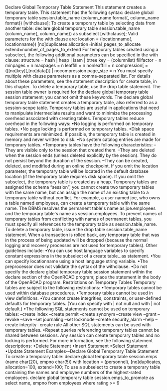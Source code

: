 Declare Global Temporary Table Statement
This statement creates a temporary table.
This statement has the following syntax:
declare global temporary table session.table_name
          (column_name format{, column_name format})
          [withclause];
To create a temporary table by selecting data from another table:
declare global temporary table session.table_name
          (column_name{, column_name})
          as subselect
          [withclause];
Valid parameters for the with clause are:
location = (locationname{, locationname})
[no]duplicates
allocation=initial_pages_to_allocate
extend=number_of_pages_to_extend
For temporary tables created using a subselect, the following additional parameters can be specified in the with clause:
structure = hash | heap | isam | btree
key = (columnlist)
fillfactor = n
minpages = n
maxpages = n
leaffill = n
nonleaffill = n
compression[ = ([[no]key][,[no]data])] | nocompression
page_size = n
You must specify multiple with clause parameters as a comma-separated list. For details about these parameters, see the statement description for create table, in this chapter. To delete a temporary table, use the drop table statement.
The session table owner is required for the declare global temporary table session statement; you cannot omit these keywords.
The declare global temporary table statement creates a temporary table, also referred to as a session-scope table. Temporary tables are useful in applications that need to manipulate intermediate results and want to minimize the processing overhead associated with creating tables.
Temporary tables reduce overhead in the following ways:
•No logging is performed on temporary tables.
•No page locking is performed on temporary tables.
•Disk space requirements are minimized. If possible, the temporary table is created in memory and never written to disk.
•No system catalog entries are made for temporary tables.
•Temporary tables have the following characteristics:
–They are visible only to the session that created them.
–They are deleted when the session ends (unless deleted explicitly by the session). They do not persist beyond the duration of the session.
–They can be created, deleted, and modified during an online checkpoint.
If you omit the location parameter, the temporary table will be located in the default database location (if the temporary table requires disk space). If you omit the subselect, the temporary table is created as a heap.
Temporary tables are assigned the schema “session”; you cannot create two temporary tables with the same name, but can assign the name of an existing table to a temporary table without conflict. For example, a user named joe, who owns a table named employees, can create a temporary table with the same name. The DBMS resolves the permanent table's name as joe.employees and the temporary table's name as session.employees. To prevent names of temporary tables from conflicting with names of permanent tables, you must specify all references to the temporary table as session.table_name.
To delete a temporary table, issue the drop table session.table_name statement.
When a transaction is rolled back, any temporary table that was in the process of being updated will be dropped (because the normal logging and recovery processes are not used for temporary tables).
Other guidelines include:
•You can use host language variables to specify constant expressions in the subselect of a create table...as statement.
•You can specify locationname using a host language string variable.
•The preprocessor does not validate the syntax of the withclause.
•Do not specify the declare global temporary table session statement within the declare section of the OpenROAD program; place the statement in the body of the OpenROAD program.
Restrictions on Temporary Tables
Temporary tables are subject to the following restrictions:
•Temporary tables cannot be used within database procedures.
•Temporary tables cannot be used in view definitions.
•You cannot create integrities, constraints, or user-defined defaults for temporary tables. (You can specify with | not null and with | not default.)
•The following SQL statements cannot be used on temporary tables:
–create index
–create permit
–create synonym
–create view
–grant
–revoke
–save
–set journaling
–set lockmode
–create security_alarm
–help
–create integrity
–create rule
All other SQL statements can be used with temporary tables.
•Repeat queries referencing temporary tables cannot be shared between sessions. Any session can create temporary tables and no locking is performed.
For more information, see the following statement descriptions:
•Delete Statement
•Insert Statement
•Select Statement
•Update Statement
Examples--Declare Global Temporary Table Statement
To create a temporary table:
declare global temporary table
          session.emps
          (name char(20), empno char(5))
          with location = (personnel),
          [no]duplicates,
          allocation=100,
          extend=100;
To use a subselect to create a temporary table containing the names and employee numbers of the highest-rated employees.
declare global temporary table
          session.emps_to_promote
          as select name, empno from employees
          where rating >= 9
